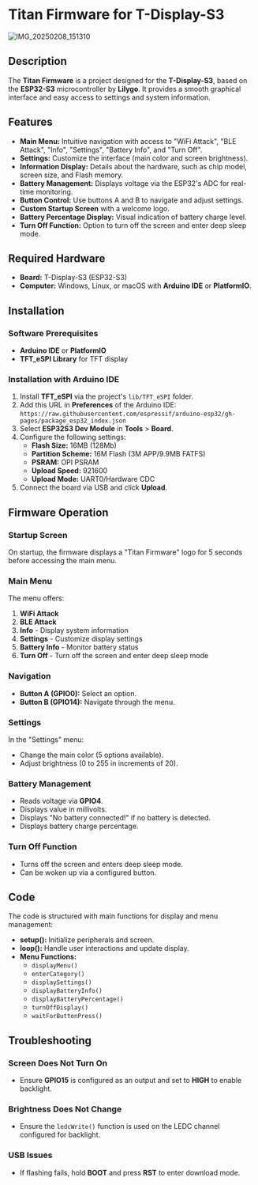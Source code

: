 # Titan Firmware for T-Display-S3

![IMG_20250208_151310](https://github.com/user-attachments/assets/ce8cb149-f686-414a-9745-d9cae61c9791)


## Description
The **Titan Firmware** is a project designed for the **T-Display-S3**, based on the **ESP32-S3** microcontroller by **Lilygo**. It provides a smooth graphical interface and easy access to settings and system information.

## Features
- **Main Menu:** Intuitive navigation with access to "WiFi Attack", "BLE Attack", "Info", "Settings", "Battery Info", and "Turn Off".
- **Settings:** Customize the interface (main color and screen brightness).
- **Information Display:** Details about the hardware, such as chip model, screen size, and Flash memory.
- **Battery Management:** Displays voltage via the ESP32's ADC for real-time monitoring.
- **Button Control:** Use buttons A and B to navigate and adjust settings.
- **Custom Startup Screen** with a welcome logo.
- **Battery Percentage Display:** Visual indication of battery charge level.
- **Turn Off Function:** Option to turn off the screen and enter deep sleep mode.

## Required Hardware
- **Board:** T-Display-S3 (ESP32-S3)
- **Computer:** Windows, Linux, or macOS with **Arduino IDE** or **PlatformIO**.

## Installation

### Software Prerequisites
- **Arduino IDE** or **PlatformIO**
- **TFT_eSPI Library** for TFT display

### Installation with Arduino IDE
1. Install **TFT_eSPI** via the project's `lib/TFT_eSPI` folder.
2. Add this URL in **Preferences** of the Arduino IDE:
   `https://raw.githubusercontent.com/espressif/arduino-esp32/gh-pages/package_esp32_index.json`
3. Select **ESP32S3 Dev Module** in **Tools** > **Board**.
4. Configure the following settings:
   - **Flash Size:** 16MB (128Mb)
   - **Partition Scheme:** 16M Flash (3M APP/9.9MB FATFS)
   - **PSRAM:** OPI PSRAM
   - **Upload Speed:** 921600
   - **Upload Mode:** UART0/Hardware CDC
5. Connect the board via USB and click **Upload**.

## Firmware Operation

### Startup Screen
On startup, the firmware displays a "Titan Firmware" logo for 5 seconds before accessing the main menu.

### Main Menu
The menu offers:
1. **WiFi Attack**
2. **BLE Attack**
3. **Info** - Display system information
4. **Settings** - Customize display settings
5. **Battery Info** - Monitor battery status
6. **Turn Off** - Turn off the screen and enter deep sleep mode

### Navigation
- **Button A (GPIO0):** Select an option.
- **Button B (GPIO14):** Navigate through the menu.

### Settings
In the "Settings" menu:
- Change the main color (5 options available).
- Adjust brightness (0 to 255 in increments of 20).

### Battery Management
- Reads voltage via **GPIO4**.
- Displays value in millivolts.
- Displays "No battery connected!" if no battery is detected.
- Displays battery charge percentage.

### Turn Off Function
- Turns off the screen and enters deep sleep mode.
- Can be woken up via a configured button.

## Code
The code is structured with main functions for display and menu management:

- **setup():** Initialize peripherals and screen.
- **loop():** Handle user interactions and update display.
- **Menu Functions:**
  - `displayMenu()`
  - `enterCategory()`
  - `displaySettings()`
  - `displayBatteryInfo()`
  - `displayBatteryPercentage()`
  - `turnOffDisplay()`
  - `waitForButtonPress()`

## Troubleshooting

### Screen Does Not Turn On
- Ensure **GPIO15** is configured as an output and set to **HIGH** to enable backlight.

### Brightness Does Not Change
- Ensure the `ledcWrite()` function is used on the LEDC channel configured for backlight.

### USB Issues
- If flashing fails, hold **BOOT** and press **RST** to enter download mode.

